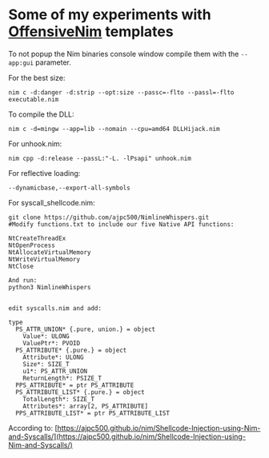 # Some of my experiments with [OffensiveNim](https://github.com/byt3bl33d3r/OffensiveNim) templates

To not popup the Nim binaries console window compile them with the `--app:gui` parameter.

For the best size:

```
nim c -d:danger -d:strip --opt:size --passc=-flto --passl=-flto executable.nim
```

To compile the DLL:

```
nim c -d=mingw --app=lib --nomain --cpu=amd64 DLLHijack.nim
```

For unhook.nim:
```
nim cpp -d:release --passL:"-L. -lPsapi" unhook.nim
```

For reflective loading:

```
--dynamicbase,--export-all-symbols
```

For syscall_shellcode.nim:
```
git clone https://github.com/ajpc500/NimlineWhispers.git
#Modify functions.txt to include our five Native API functions:

NtCreateThreadEx
NtOpenProcess
NtAllocateVirtualMemory
NtWriteVirtualMemory
NtClose

And run:
python3 NimlineWhispers


edit syscalls.nim and add:

type
  PS_ATTR_UNION* {.pure, union.} = object
    Value*: ULONG
    ValuePtr*: PVOID
  PS_ATTRIBUTE* {.pure.} = object
    Attribute*: ULONG 
    Size*: SIZE_T
    u1*: PS_ATTR_UNION
    ReturnLength*: PSIZE_T
  PPS_ATTRIBUTE* = ptr PS_ATTRIBUTE
  PS_ATTRIBUTE_LIST* {.pure.} = object
    TotalLength*: SIZE_T
    Attributes*: array[2, PS_ATTRIBUTE]
  PPS_ATTRIBUTE_LIST* = ptr PS_ATTRIBUTE_LIST
```

According to: [https://ajpc500.github.io/nim/Shellcode-Injection-using-Nim-and-Syscalls/](https://ajpc500.github.io/nim/Shellcode-Injection-using-Nim-and-Syscalls/)
